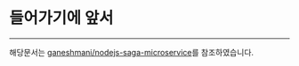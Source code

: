 # 들어가기에 앞서

---

해당문서는 [ganeshmani/nodejs-saga-microservice](https://github.com/ganeshmani/nodejs-saga-microservice)를 참조하였습니다.